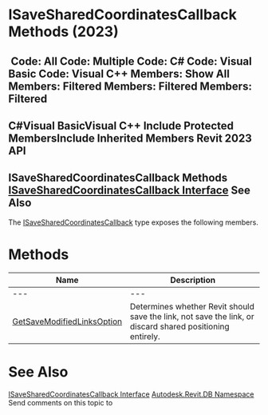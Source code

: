 # ISaveSharedCoordinatesCallback Methods (2023)

﻿
 Code: All Code: Multiple Code: C# Code: Visual Basic Code: Visual C++  Members: Show All Members: Filtered Members: Filtered Members: Filtered   
---  
C#Visual BasicVisual C++
Include Protected MembersInclude Inherited Members
Revit 2023 API  
---  
ISaveSharedCoordinatesCallback Methods  
[ISaveSharedCoordinatesCallback Interface](ed4eac2a-d482-7760-2ae7-855611d09c46.md "ISaveSharedCoordinatesCallback Interface") See Also  
---  
The [ISaveSharedCoordinatesCallback](ed4eac2a-d482-7760-2ae7-855611d09c46.md "ISaveSharedCoordinatesCallback Interface") type exposes the following members.
# Methods
| Name | Description |
| --- | --- |
| --- | --- | --- |
| [GetSaveModifiedLinksOption](e18771f3-0861-b58b-544b-972a1ae6a02b.md "GetSaveModifiedLinksOption Method") | Determines whether Revit should save the link, not save the link, or discard shared positioning entirely. |

# See Also
[ISaveSharedCoordinatesCallback Interface](ed4eac2a-d482-7760-2ae7-855611d09c46.md "ISaveSharedCoordinatesCallback Interface")
[Autodesk.Revit.DB Namespace](87546ba7-461b-c646-cbb1-2cb8f5bff8b2.md "Autodesk.Revit.DB Namespace")
Send comments on this topic to 